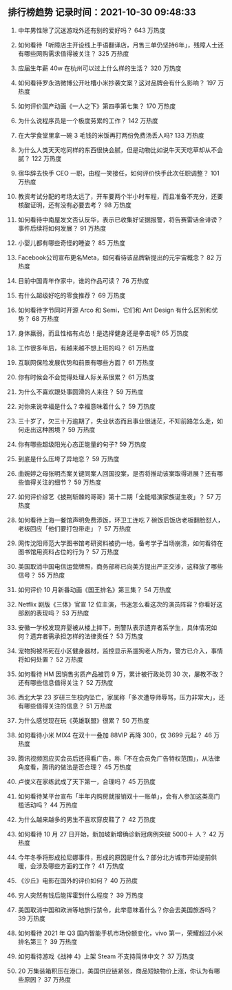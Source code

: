 
## 排行榜趋势 记录时间：2021-10-30 09:48:33
  
  1. 中年男性除了沉迷游戏外还有别的爱好吗？ 643 万热度
    
  2. 如何看待「听障店主开设线上手语翻译店，月售三单仍坚持6年」，残障人士还有哪些网购需求值得被关注？ 325 万热度
    
  3. 应届生年薪 40w 在杭州可以过上什么样的生活？ 320 万热度
    
  4. 如何看待罗永浩微博公开吐槽小米抄袭文案？这对品牌会有什么影响？ 197 万热度
    
  5. 如何评价国产动画《一人之下》第四季第七集？ 170 万热度
    
  6. 为什么说程序员是一个极度劳累的工作？ 142 万热度
    
  7. 在大学食堂里拿一碗 3 毛钱的米饭再打两份免费汤丢人吗? 133 万热度
    
  8. 为什么人类天天吃同样的东西很快会腻，但是动物比如说牛天天吃草却从不会腻？ 122 万热度
    
  9. 宿华辞去快手 CEO 一职，由程一笑接任，如何评价快手此次任职调整？ 101 万热度
    
  10. 教资考试分配的考场太远了，开车要两个半小时车程，而且准备不充分，还要核酸证明，还有没有必要去考？ 98 万热度
    
  11. 如何看待中南屋发文否认反华，表示已收集好证据报警，将告赛雷话金诽谤？事件后续将如何发展？ 91 万热度
    
  12. 小婴儿都有哪些奇怪的睡姿？ 85 万热度
    
  13. Facebook公司宣布更名Meta，如何看待该品牌新提出的元宇宙概念？ 82 万热度
    
  14. 目前中国青年作家中，谁的作品可读？ 76 万热度
    
  15. 有什么超级好吃的零食推荐？ 69 万热度
    
  16. 如何看待字节同时开源 Arco 和 Semi，它们和 Ant Design 有什么区别和优势？ 68 万热度
    
  17. 身体羸弱，而且性格有点怂！是选择健身还是拳击呢? 65 万热度
    
  18. 工作很多年后，有越来越不想上班的吗？ 61 万热度
    
  19. 互联网保险发展优势和前景有哪些方面？ 61 万热度
    
  20. 你有时候会不会觉得处理人际关系很累？ 61 万热度
    
  21. 为什么不喜欢跟处事圆滑的人来往？ 59 万热度
    
  22. 对你来说幸福是什么？幸福意味着什么？ 59 万热度
    
  23. 三十岁了，欠三十万逾期了，失业状态而且事业很迷茫，不知前路怎么走，如何走出这种困境？ 59 万热度
    
  24. 你有哪些超级阳光心态正能量的句子? 59 万热度
    
  25. 到底是什么压垮了异地恋？ 59 万热度
    
  26. 曲婉婷之母张明杰案关键同案人回国投案，是否将推动该案取得进展？还有哪些值得关注的细节？ 59 万热度
    
  27. 如何评价综艺《披荆斩棘的哥哥》第十二期「全能唱演家族诞生夜」？ 57 万热度
    
  28. 如何看待上海一餐馆声明免费添饭，环卫工连吃 7 碗饭后饭店老板翻脸怼人，老板回应「他们要打包带走」？ 57 万热度
    
  29. 网传沈阳师范大学图书馆考研资料被扔一地，备考学子当场崩溃，如何看待在图书馆用资料占位的行为？ 57 万热度
    
  30. 美国取消中国电信运营牌照，商务部称已向美方提出严正交涉，这释放了哪些信号？ 55 万热度
    
  31. 如何评价 10 月新番动画《国王排名》第三集？ 54 万热度
    
  32. Netflix 剧版《三体》官宣 12 位主演，书迷怎么看这次的演员阵容？你看好这部剧的表现吗？ 53 万热度
    
  33. 安徽一学校发现弃婴被从楼上摔下，刑警队表示遗弃者系学生，具体情况如何？遗弃者需承担怎样的法律责任？ 53 万热度
    
  34. 宠物狗被吊死在小区健身器材，监控显示系遛狗老人所为，警方已介入，事情将如何处置？ 52 万热度
    
  35. 如何看待 HM 因销售劣质产品被罚 9 万，累计被行政处罚 30 次，屡教不改？还有哪些信息值得关注？ 52 万热度
    
  36. 西北大学 23 岁研三生校内坠亡，家属称「多次遭导师辱骂，压力非常大」，还有哪些值得关注的信息？ 51 万热度
    
  37. 为什么感觉现在玩《英雄联盟》很累？ 50 万热度
    
  38. 如何看待小米 MIX4 在双十一叠加 88VIP 再降 300，仅 3699 元起？ 46 万热度
    
  39. 腾讯视频回应买会员后还得看广告，称「不在会员免广告特权范围」，从法律角度看，腾讯的做法是否合理？ 45 万热度
    
  40. 卢俊义在家练武成了天下第一，合理吗？ 45 万热度
    
  41. 如何看待某平台宣布「半年内购房就报销双十一账单」，会有人参加这类高门槛活动吗？ 44 万热度
    
  42. 为什么越来越多的男生不喜欢穿皮鞋了？ 42 万热度
    
  43. 如何看待 10 月 27 日开始，新加坡新增确诊新冠病例突破 5000＋ 人？ 42 万热度
    
  44. 今年冬季将形成拉尼娜事件，形成的原因是什么？部分北方城市开始提前供暖，会涉及哪些方面的工作？ 41 万热度
    
  45. 《沙丘》电影在国外的评价如何？ 40 万热度
    
  46. 穷人突然有钱后能挥霍到什么程度？ 39 万热度
    
  47. 美国取消中国和欧洲等地旅行禁令，此举意味着什么？你会去美国旅游吗？ 39 万热度
    
  48. 如何看待 2021 年 Q3 国内智能手机市场份额变化，vivo 第一，荣耀超过小米排名第三？ 39 万热度
    
  49. 如何看待游戏《战神 4》上架 Steam 不支持简体中文？ 37 万热度
    
  50. 20 万集装箱积压在港口，美国供应链紧张，商品短缺物价上涨，你认为有哪些原因？ 37 万热度
    